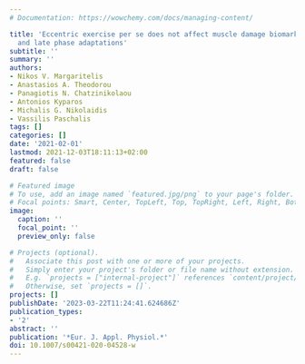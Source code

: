 ```yaml
---
# Documentation: https://wowchemy.com/docs/managing-content/

title: 'Eccentric exercise per se does not affect muscle damage biomarkers: early
  and late phase adaptations'
subtitle: ''
summary: ''
authors:
- Nikos V. Margaritelis
- Anastasios A. Theodorou
- Panagiotis N. Chatzinikolaou
- Antonios Kyparos
- Michalis G. Nikolaidis
- Vassilis Paschalis
tags: []
categories: []
date: '2021-02-01'
lastmod: 2021-12-03T18:11:13+02:00
featured: false
draft: false

# Featured image
# To use, add an image named `featured.jpg/png` to your page's folder.
# Focal points: Smart, Center, TopLeft, Top, TopRight, Left, Right, BottomLeft, Bottom, BottomRight.
image:
  caption: ''
  focal_point: ''
  preview_only: false

# Projects (optional).
#   Associate this post with one or more of your projects.
#   Simply enter your project's folder or file name without extension.
#   E.g. `projects = ["internal-project"]` references `content/project/deep-learning/index.md`.
#   Otherwise, set `projects = []`.
projects: []
publishDate: '2023-03-22T11:24:41.624686Z'
publication_types:
- '2'
abstract: ''
publication: '*Eur. J. Appl. Physiol.*'
doi: 10.1007/s00421-020-04528-w
---
```

